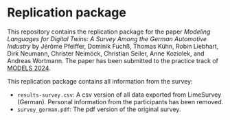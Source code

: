 # Replication package
This repository contains the replication package for the paper _Modeling Languages for Digital Twins: A Survey Among the German Automotive Industry_ by Jérôme Pfeiffer, Dominik Fuchß, Thomas Kühn, Robin Liebhart, Dirk Neumann, Christer Neimöck, Christian Seiler, Anne Koziolek, and Andreas Wortmann. 
The paper has been submitted to the practice track of  [MODELS 2024](https://conf.researchr.org/track/models-2024/models-2024-technical-track#Practice-Track).

This replication package contains all information from the survey:
- `results-survey.csv`: A csv version of all data exported from LimeSurvey (German). Personal information from the participants has been removed.
- `survey_german.pdf`: The pdf version of the original survey. 